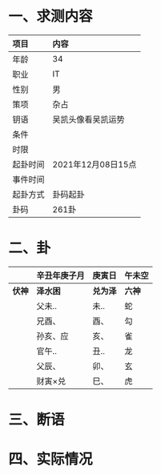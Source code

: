 # 一、求测内容
|项目|内容|
|:-|:-|
|年龄|34|
|职业|IT|
|性别|男|
|策项|杂占|
|钥语|吴凯头像看吴凯运势|
|条件||
|时限||
|起卦时间|2021年12月08日15点|
|事件时间||
|起卦方式|卦码起卦|
|卦码|261卦|

# 二、卦
||辛丑年庚子月|庚寅日|午未空|
|:-|:-|:-|:-|
|**伏神**|**泽水困**|**兑为泽**|**六神**|
||父未..|未..|蛇|
||兄酉、|酉、|勾|
||孙亥、应|亥、|雀|
||官午..|丑..|龙|
||父辰、|卯、|玄|
||财寅×兑|巳、|虎|


# 三、断语

# 四、实际情况